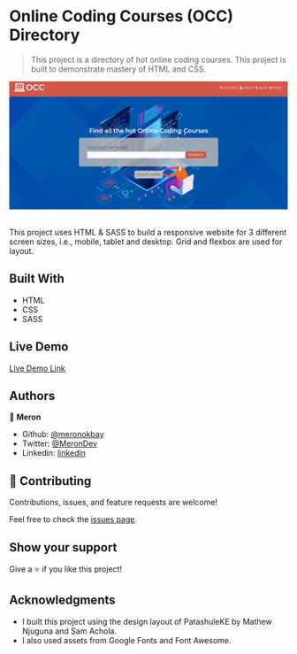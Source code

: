 # Online Coding Courses (OCC) Directory

> This project is a directory of hot online coding courses. This project is built to demonstrate mastery of HTML and CSS.

![screenshot](/images/app_screenshot.png)

This project uses HTML &amp; SASS to build a responsive website for 3 different screen sizes, i.e., mobile, tablet and desktop. Grid and flexbox are used for layout.

## Built With

- HTML
- CSS
- SASS

## Live Demo

[Live Demo Link](https://meronokbay.github.io/course-directory/)

## Authors

👤 **Meron**

- Github: [@meronokbay](https://github.com/meronokbay)
- Twitter: [@MeronDev](https://twitter.com/MeronDev)
- Linkedin: [linkedin](https://linkedin.com/in/meron-ogbai-467414198/)

## 🤝 Contributing

Contributions, issues, and feature requests are welcome!

Feel free to check the [issues page](https://github.com/meronokbay/course-directory/issues).

## Show your support

Give a ⭐️ if you like this project!

## Acknowledgments

- I built this project using the design layout of PatashuleKE by Mathew Njuguna and Sam Achola.
- I also used assets from Google Fonts and Font Awesome.
